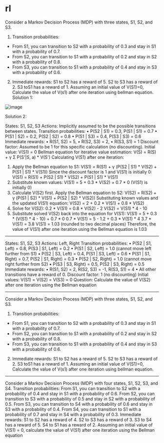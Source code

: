 # rl
Consider a Markov Decision Process (MDP) with three states, S1, S2, and S3. 
1. Transition probabilities:
- From S1, you can transition to S2 with a probability of 0.3 and stay in S1 with a
probability of 0.7.
- From S2, you can transition to S1 with a probability of 0.2 and stay in S2 with a
probability of 0.8.
- From S3, you can transition to S1 with a probability of 0.4 and stay in S3 with a
probability of 0.6.
2. Immediate rewards:
S1 to S2 has a reward of 5. 
S2 to S3 has a reward of 2. 
S3 toS1 has a reward of 1.
Assuming an initial value of V(S1)=0, Calculate the value of V(s1) after one iteration 
using bellman equation. 
Solution 1:

![image](https://github.com/sujith87r/rl/assets/113872741/9d77398c-5fe7-4e46-92b5-f7891b598920)

Solution 2:

States: S1, S2, S3 
Actions: Implicitly assumed to be the possible transitions between states. 
Transition probabilities:
• P(S2 | S1) = 0.3, P(S1 | S1) = 0.7
• P(S1 | S2) = 0.2, P(S2 | S2) = 0.8
• P(S1 | S3) = 0.4, P(S3 | S3) = 0.6
Immediate rewards:
• R(S1, S2) = 5,
• R(S2, S3) = 2,
• R(S3, S1) = 1
Discount factor: Assumed to be 1 for this specific calculation (no discounting).
Initial value: V(S1) = 0
Bellman equation for iterative value estimation:
V(S) = R(S) + γ Σ P(S'|S, a) * V(S')
Calculating V(S1) after one iteration:
1. Apply the Bellman equation to S1:
V(S1) = R(S1) + γ (P(S2 | S1) * V(S2) + P(S1 | S1) * V(S1))
Since the discount factor is 1 and V(S1) is initially 0:
V(S1) = R(S1) + P(S2 | S1) * V(S2) + P(S1 | S1) * V(S1)
2. Substitute known values:
V(S1) = 5 + 0.3 * V(S2) + 0.7 * 0 (V(S1) is initially 0)
3. Calculate V(S2) first.
Apply the Bellman equation to S2:
V(S2) = R(S2) + γ (P(S1 | S2) * V(S1) + P(S2 | S2) * V(S2))
Substituting known values and the updated V(S1) equation:
V(S2) = 2 + 0.2 * V(S1) + 0.8 * V(S2)
4. Solve for V(S2):
0.2 * V(S1) = 0.8 * V(S2) - 2 
V(S2) = V(S1) * 4 - 10
5. Substitute solved V(S2) back into the equation for V(S1):
V(S1) = 5 + 0.3 * (V(S1) * 4 - 10) + 0.7 * 0
0.7 * V(S1) = 5 - 1.2 + 0.3 * V(S1) * 4 3.7 * V(S1) = 3.8 V(S1) = 1.03 (rounded to two 
decimal places)
Therefore, the value of V(S1) after one iteration using the Bellman equation is 1.03
********************************************************************************
States: S1, S2, S3 Actions: Left, Right Transition probabilities:
• P(S2 | S1, Left) = 0.8, P(S3 | S1, Left) = 0.2
• P(S1 | S2, Left) = 1.0 (cannot move left further from S1)
• P(S2 | S3, Left) = 0.4, P(S1 | S3, Left) = 0.6
• P(S1 | S1, Right) = 0.7, P(S2 | S1, Right) = 0.3
• P(S2 | S2, Right) = 1.0 (cannot move right further from S2)
• P(S3 | S3, Right) = 0.5, P(S2 | S3, Right) = 0.5
Immediate rewards:
• R(S1, S2) = 2, R(S2, S3) = -1, R(S3, S1) = 4
• All other transitions have a reward of 0.
Discount factor: 1 (no discounting)
Initial values: V(S1) = V(S2) = V(S3) = 0
Question: Calculate the value of V(S2) after one iteration using the Bellman 
equation

*************************************************************

Consider a Markov Decision Process (MDP) with three states, S1, S2, and S3. 
1. Transition probabilities:
- From S1, you can transition to S2 with a probability of 0.3 and stay in S1 with a
probability of 0.7.
- From S2, you can transition to S1 with a probability of 0.2 and stay in S2 with a
probability of 0.8.
- From S3, you can transition to S1 with a probability of 0.4 and stay in S3 with a
probability of 0.6.
2. Immediate rewards:
S1 to S2 has a reward of 5. 
S2 to S3 has a reward of 2. 
S3 toS1 has a reward of 1.
Assuming an initial value of V(S1)=0, Calculate the value of V(s1) after one iteration 
using bellman equation. 
*********************************************************************************
Consider a Markov Decision Process (MDP) with four states, S1, S2, S3, and S4.
Transition probabilities:
From S1, you can transition to S2 with a probability of 0.4 and stay in S1 with a 
probability of 0.6.
From S2, you can transition to S3 with a probability of 0.5 and stay in S2 with a 
probability of 0.5.
From S3, you can transition to S4 with a probability of 0.6 and stay in S3 with a 
probability of 0.4.
From S4, you can transition to S1 with a probability of 0.7 and stay in S4 with a 
probability of 0.3.
Immediate rewards:
S1 to S2 has a reward of 4.
S2 to S3 has a reward of 3.
S3 to S4 has a reward of 5.
S4 to S1 has a reward of 2.
Assuming an initial value of V(S1) = 0, calculate the value of V(S1) after one iteration 
using the Bellman equation
